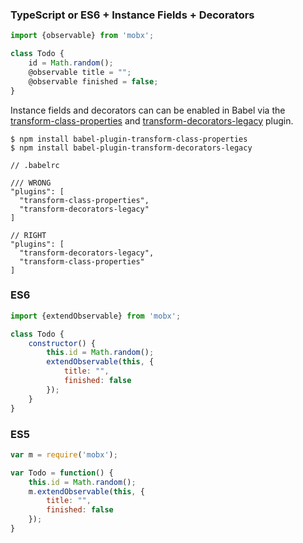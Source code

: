 ### TypeScript or ES6 + Instance Fields + Decorators

```js
import {observable} from 'mobx';

class Todo {
    id = Math.random();
    @observable title = "";
    @observable finished = false;
}
```

Instance fields and decorators can can be enabled in Babel via the [transform-class-properties](https://www.npmjs.com/package/babel-plugin-transform-class-properties) and [transform-decorators-legacy](https://www.npmjs.com/package/babel-plugin-transform-decorators-legacy) plugin.

```
$ npm install babel-plugin-transform-class-properties
$ npm install babel-plugin-transform-decorators-legacy

// .babelrc

/// WRONG
"plugins": [
  "transform-class-properties",
  "transform-decorators-legacy"
]

// RIGHT
"plugins": [
  "transform-decorators-legacy",
  "transform-class-properties"
]
```

### ES6

```js
import {extendObservable} from 'mobx';

class Todo {
    constructor() {
        this.id = Math.random();
        extendObservable(this, {
            title: "",
            finished: false
        });
    }
}
```

### ES5

```js
var m = require('mobx');

var Todo = function() {
    this.id = Math.random();
    m.extendObservable(this, {
        title: "",
        finished: false
    });
}
```
